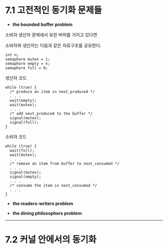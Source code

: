# 7.1 고전적인 동기화 문제들

* **the bounded buffer problem**

소비자 생산자 문제에서 유한 버퍼를 가지고 있다면

소비자와 생산자는 다음과 같은 자료구조를 공유한다.

```
int n;
semaphore mutex = 1;
semaphore empty = n;
semaphore full = 0;
```

생산자 코드

```
while (true) {
  /* produce an item in next_produced */
  . . .
  wait(empty);
  wait(mutex);
  . . .
  /* add next_produced to the buffer */
  signal(mutex);
  signal(full);
}
```

소비자 코드

```
while (true) {
  wait(full);
  wait(mutex);
  . . .
  /* remove an item from buffer to next_consumed */
  . . .
  signal(mutex);
  signal(empty);
  . . .
  /* consume the item in next_consumed */
  . . .
}
```

* **the readers-writers problem**

* **the dining philosophers problem**

* * *

# 7.2 커널 안에서의 동기화

